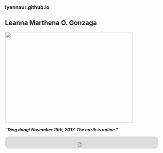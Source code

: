 ### lyannaur.github.io
## Leanna Marthena O. Gonzaga

  <p align="left">
  <img width="420" height="300" src="https://user-images.githubusercontent.com/122426686/212349924-9838dd06-7f67-4f2e-b2a1-7cbde9c5ba64.gif">
</p>


***“Ding dong! November 15th, 2017. The earth is online.”***
   <p align="center">

<iframe style="border-radius:12px" src="https://open.spotify.com/embed/track/3yBeQAxk5Jb6bzvUpqu5qX?utm_source=generator&theme=0" width="100%" height="40" frameBorder="0" allowfullscreen="" allow="autoplay; clipboard-write; encrypted-media; fullscreen; picture-in-picture" loading="lazy"></iframe>

